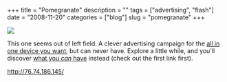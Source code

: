 +++
title = "Pomegranate"
description = ""
tags = ["advertising", "flash"]
date = "2008-11-20"
categories = ["blog"]
slug = "pomegranate"
+++



  <div class="notebook-screenshot"><a href="http://76.74.186.145/"><img src="//media.konigi.com/notebook/pomegranate.jpg" class="notebook-image" /></a></div><p>This one seems out of left field. A clever advertising campaign for the <a href="http://76.74.186.145/">all in one device you want</a>, but can never have. Explore a little while, and you'll discover <a href="http://www.pomegranatephone.com/novascotia.html">what you <em>can</em> have</a> instead (check out the first link first).</p>
    
  <a href="http://76.74.186.145/">http://76.74.186.145/</a>
